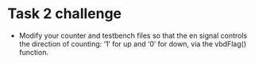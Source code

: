 # Task 2 challenge
- Modify your counter and testbench files so that the en signal controls the direction of counting: ‘1’ for up and ‘0’ for down, via the vbdFlag() function.